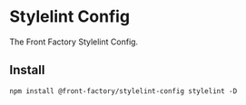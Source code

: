 # Stylelint Config

The Front Factory Stylelint Config.

## Install

    npm install @front-factory/stylelint-config stylelint -D
